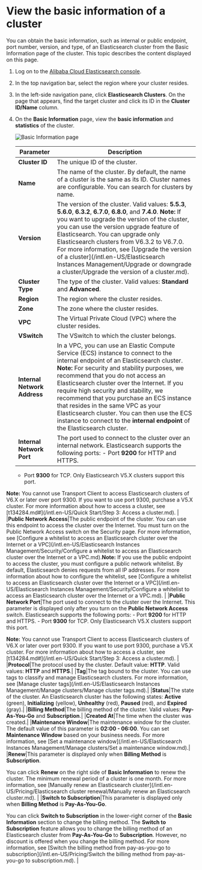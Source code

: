 # View the basic information of a cluster

You can obtain the basic information, such as internal or public endpoint, port number, version, and type, of an Elasticsearch cluster from the Basic Information page of the cluster. This topic describes the content displayed on this page.

1.  Log on to the [Alibaba Cloud Elasticsearch console](https://elasticsearch.console.aliyun.com/#/home).

2.  In the top navigation bar, select the region where your cluster resides.

3.  In the left-side navigation pane, click **Elasticsearch Clusters**. On the page that appears, find the target cluster and click its ID in the **Cluster ID/Name** column.

4.  On the **Basic Information** page, view the **basic information** and **statistics** of the cluster.

    ![Basic Information page](https://static-aliyun-doc.oss-cn-hangzhou.aliyuncs.com/assets/img/en-US/8177659951/p59974.png)

    |Parameter|Description|
    |---------|-----------|
    |**Cluster ID**|The unique ID of the cluster.|
    |**Name**|The name of the cluster. By default, the name of a cluster is the same as its ID. Cluster names are configurable. You can search for clusters by name.|
    |**Version**|The version of the cluster. Valid values: **5.5.3**, **5.6.0**, **6.3.2**, **6.7.0**, **6.8.0**, and **7.4.0**. **Note:** If you want to upgrade the version of the cluster, you can use the version upgrade feature of Elasticsearch. You can upgrade only Elasticsearch clusters from V6.3.2 to V6.7.0. For more information, see [Upgrade the version of a cluster](/intl.en-US/Elasticsearch Instances Management/Upgrade or downgrade a cluster/Upgrade the version of a cluster.md). |
    |**Cluster Type**|The type of the cluster. Valid values: **Standard** and **Advanced**.|
    |**Region**|The region where the cluster resides.|
    |**Zone**|The zone where the cluster resides.|
    |**VPC**|The Virtual Private Cloud \(VPC\) where the cluster resides.|
    |**VSwitch**|The VSwitch to which the cluster belongs.|
    |**Internal Network Address**|In a VPC, you can use an Elastic Compute Service \(ECS\) instance to connect to the internal endpoint of an Elasticsearch cluster. **Note:** For security and stability purposes, we recommend that you do not access an Elasticsearch cluster over the Internet. If you require high security and stability, we recommend that you purchase an ECS instance that resides in the same VPC as your Elasticsearch cluster. You can then use the ECS instance to connect to the **internal endpoint** of the Elasticsearch cluster. |
    |**Internal Network Port**|The port used to connect to the cluster over an internal network. Elasticsearch supports the following ports:     -   Port **9200** for HTTP and HTTPS.
    -   Port **9300** for TCP. Only Elasticsearch V5.X clusters support this port.

**Note:** You cannot use Transport Client to access Elasticsearch clusters of V6.X or later over port 9300. If you want to use port 9300, purchase a V5.X cluster. For more information about how to access a cluster, see [t134284.md\#](/intl.en-US/Quick Start/Step 3: Access a cluster.md). |
    |**Public Network Access**|The public endpoint of the cluster. You can use this endpoint to access the cluster over the Internet. You must turn on the Public Network Access switch on the Security page. For more information, see [Configure a whitelist to access an Elasticsearch cluster over the Internet or a VPC](/intl.en-US/Elasticsearch Instances Management/Security/Configure a whitelist to access an Elasticsearch cluster over the Internet or a VPC.md).**Note:** If you use the public endpoint to access the cluster, you must configure a public network whitelist. By default, Elasticsearch denies requests from all IP addresses. For more information about how to configure the whitelist, see [Configure a whitelist to access an Elasticsearch cluster over the Internet or a VPC](/intl.en-US/Elasticsearch Instances Management/Security/Configure a whitelist to access an Elasticsearch cluster over the Internet or a VPC.md). |
    |**Public Network Port**|The port used to connect to the cluster over the Internet. This parameter is displayed only after you turn on the **Public Network Access** switch. Elasticsearch supports the following ports:     -   Port **9200** for HTTP and HTTPS.
    -   Port **9300** for TCP. Only Elasticsearch V5.X clusters support this port.

**Note:** You cannot use Transport Client to access Elasticsearch clusters of V6.X or later over port 9300. If you want to use port 9300, purchase a V5.X cluster. For more information about how to access a cluster, see [t134284.md\#](/intl.en-US/Quick Start/Step 3: Access a cluster.md). |
    |**Protocol**|The protocol used by the cluster. Default value: **HTTP**. Valid values: **HTTP** and **HTTPS**.|
    |**Tag**|The tag bound to the cluster. You can use tags to classify and manage Elasticsearch clusters. For more information, see [Manage cluster tags](/intl.en-US/Elasticsearch Instances Management/Manage clusters/Manage cluster tags.md).|
    |**Status**|The state of the cluster. An Elasticsearch cluster has the following states: **Active** \(green\), **Initializing** \(yellow\), **Unhealthy** \(red\), **Paused** \(red\), and **Expired** \(gray\).|
    |**Billing Method**|The billing method of the cluster. Valid values: **Pay-As-You-Go** and **Subscription**.|
    |**Created At**|The time when the cluster was created.|
    |**Maintenance Window**|The maintenance window for the cluster. The default value of this parameter is **02:00 - 06:00**. You can set **Maintenance Window** based on your business needs. For more information, see [Set a maintenance window](/intl.en-US/Elasticsearch Instances Management/Manage clusters/Set a maintenance window.md).|
    |**Renew**|This parameter is displayed only when **Billing Method** is **Subscription**.

You can click **Renew** on the right side of **Basic Information** to renew the cluster. The minimum renewal period of a cluster is one month. For more information, see [Manually renew an Elasticsearch cluster](/intl.en-US/Pricing/Elasticsearch cluster renewal/Manually renew an Elasticsearch cluster.md). |
    |**Switch to Subscription**|This parameter is displayed only when **Billing Method** is **Pay-As-You-Go**.

You can click **Switch to Subscription** in the lower-right corner of the **Basic Information** section to change the billing method. The **Switch to Subscription** feature allows you to change the billing method of an Elasticsearch cluster from **Pay-As-You-Go** to **Subscription**. However, no discount is offered when you change the billing method. For more information, see [Switch the billing method from pay-as-you-go to subscription](/intl.en-US/Pricing/Switch the billing method from pay-as-you-go to subscription.md). |


